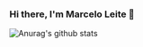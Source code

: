 ### Hi there, I'm Marcelo Leite 👋

![Anurag's github stats](https://github-readme-stats.vercel.app/api?username=marceloleitemt&show_icons=true&theme=algolia)

<!--
**marceloleitemt/marceloleitemt** is a ✨ _special_ ✨ repository because its `README.md` (this file) appears on your GitHub profile.

Here are some ideas to get you started:

- 🔭 I’m currently working on ...
- 🌱 I’m currently learning ...
- 👯 I’m looking to collaborate on ...
- 🤔 I’m looking for help with ...
- 💬 Ask me about ...
- 📫 How to reach me: ...
- 😄 Pronouns: ...
- ⚡ Fun fact: ...
-->
